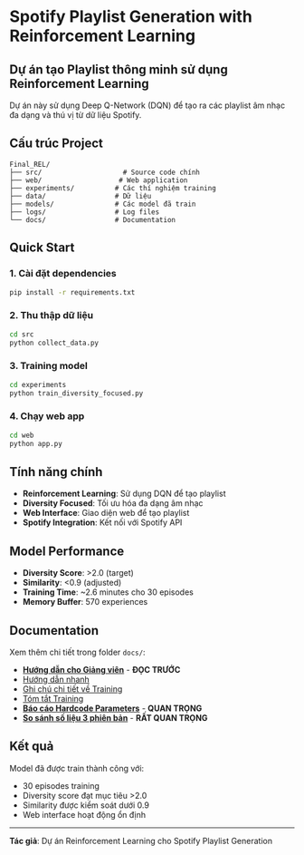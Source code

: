 # Spotify Playlist Generation with Reinforcement Learning

## Dự án tạo Playlist thông minh sử dụng Reinforcement Learning

Dự án này sử dụng Deep Q-Network (DQN) để tạo ra các playlist âm nhạc đa dạng và thú vị từ dữ liệu Spotify.

## Cấu trúc Project

```
Final_REL/
├── src/                    # Source code chính
├── web/                   # Web application  
├── experiments/          # Các thí nghiệm training
├── data/                 # Dữ liệu
├── models/               # Các model đã train
├── logs/                 # Log files
└── docs/                 # Documentation
```

## Quick Start

### 1. Cài đặt dependencies
```bash
pip install -r requirements.txt
```

### 2. Thu thập dữ liệu
```bash
cd src
python collect_data.py
```

### 3. Training model
```bash
cd experiments
python train_diversity_focused.py
```

### 4. Chạy web app
```bash
cd web
python app.py
```

## Tính năng chính

- **Reinforcement Learning**: Sử dụng DQN để tạo playlist
- **Diversity Focused**: Tối ưu hóa đa dạng âm nhạc
- **Web Interface**: Giao diện web để tạo playlist
- **Spotify Integration**: Kết nối với Spotify API

## Model Performance

- **Diversity Score**: >2.0 (target)
- **Similarity**: <0.9 (adjusted)
- **Training Time**: ~2.6 minutes cho 30 episodes
- **Memory Buffer**: 570 experiences

## Documentation

Xem thêm chi tiết trong folder `docs/`:
- **[Hướng dẫn cho Giảng viên](docs/INSTRUCTOR_GUIDE.md)** - **ĐỌC TRƯỚC**
- [Hướng dẫn nhanh](docs/QUICK_START.md)
- [Ghi chú chi tiết về Training](docs/TRAINING_EXPERIMENTS_NOTES.md)
- [Tóm tắt Training](docs/TRAINING_SUMMARY.md)
- **[Báo cáo Hardcode Parameters](docs/HARDCODED_PARAMETERS_REPORT.md)** - **QUAN TRỌNG**
- **[So sánh số liệu 3 phiên bản](docs/TRAINING_COMPARISON.md)** - **RẤT QUAN TRỌNG**

## Kết quả

Model đã được train thành công với:
- 30 episodes training
- Diversity score đạt mục tiêu >2.0
- Similarity được kiểm soát dưới 0.9
- Web interface hoạt động ổn định

---

**Tác giả**: Dự án Reinforcement Learning cho Spotify Playlist Generation 